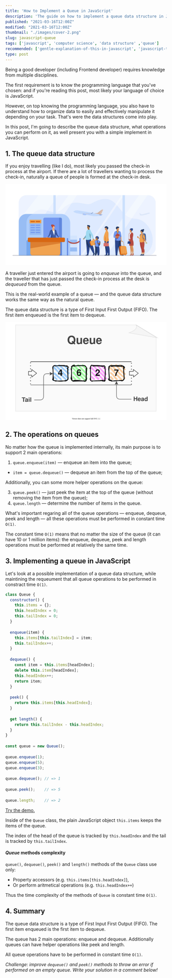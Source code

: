 ```yaml
---
title: 'How to Implement a Queue in JavaScript'
description: 'The guide on how to implement a queue data structure in JavaScript.'
published: "2021-03-16T12:00Z"
modified: "2021-03-16T12:00Z"
thumbnail: "./images/cover-2.png"
slug: javascript-queue
tags: ['javascript', 'computer science', 'data structure' ,'queue']
recommended: ['gentle-explanation-of-this-in-javascript', 'javascript-this-interview-questions']
type: post
---
```


Being a good developer (including Frontend developer) requires knowledge from multiple disciplines.  

The first requirement is to know the programming language that you've chosen: and if you're reading this post,
most likely your language of choice is JavaScript.  

However, on top knowing the programming language, you also have to understand how to organize data to 
easily and effectively manipulate it depending on your task. That's were the data structures come into play.  

In this post, I'm going to describe the queue data structure, what operations you can perform on it, as well present you with a simple implement in JavaScript.  

## 1. The queue data structure

If you enjoy travelling (like I do), most likely you passed the check-in process at the airport. If there are a lot of travellers wanting to process the check-in, naturally a queue of people is formed at the check-in desk.  

![Airport Check-In Queue](./images/airport-queue.jpg)

A traveller just entered the airport is going to *enqueue* into the queue, and the traveller that has just passed the check-in process at the desk is *dequeued* from the queue.  

This is the real-world example of a queue &mdash; and the queue data structure works the same way as the natural queue.  

The queue data structure is a type of First Input First Output (FIFO). The first item enqueued is the first item to dequeue.  

![Queue Data Structure](./images/queue-12.svg)

## 2. The operations on queues

No matter how the queue is implemented internally, its main purpose is to support 2 main operations:

1. `queue.enqueue(item)` &mdash; enqueue an item into the queue;
* `item = queue.dequeue()` &mdash; dequeue an item from the top of the queue;

Additionally, you can some more helper operations on the queue:

3. `queue.peek()` &mdash; just peek the item at the top of the queue (without removing the item from the queue);
4. `queue.length` &mdash; determine the number of items in the queue.

What's important regaring all of the queue operations &mdash; enqueue, dequeue, peek and length &mdash; all these operations must be performed in constant time `O(1)`. 

The constant time `O(1)` means that no matter the size of the queue (it can have 10 or 1 million items): the enqueue, dequeue, peek and length operations must be performed at relatively the same time.  

## 3. Implementing a queue in JavaScript

Let's look at a possible implementation of a queue data structure, while maintining the requeument that all queue operations to be performed in constract time `O(1)`.  

```javascript
class Queue {
  constructor() {
    this.items = {};
    this.headIndex = 0;
    this.tailIndex = 0;
  }

  enqueue(item) {
    this.items[this.tailIndex] = item;
    this.tailIndex++;
  }

  dequeue() {
    const item = this.items[headIndex];
    delete this.item[headIndex];
    this.headIndex++;
    return item;
  }

  peek() {
    return this.items[this.headIndex];
  }

  get length() {
    return this.tailIndex - this.headIndex;
  }
}

const queue = new Queue();

queue.enqueue(1);
queue.enqueue(5);
queue.enqueue(3);

queue.dequeue(); // => 1

queue.peek();    // => 5

queue.length;    // => 2
```

[Try the demo.]()

Inside of the `Queue` class, the plain JavaScript object `this.items` keeps the items of the queue.  

The index of the head of the queue is tracked by `this.headIndex` and the tail is tracked by `this.tailIndex`.  

#### *Queue* methods complexity

`queue()`, `dequeue()`, `peek()` and `length()` methods of the `Queue` class use only:

* Property accessors (e.g. `this.items[this.headIndex]`),
* Or perform aritmetical operations (e.g. `this.headIndex++`)

Thus the time complexity of the methods of `Queue` is constant time `O(1)`.  

## 4. Summary

The queue data structure is a type of First Input First Output (FIFO). The first item enqueued is the first item to dequeue.  

The queue has 2 main operations: enqueue and dequeue. Additionally queues can have helper operations like peek and length.  

All queue operations have to be performed in constant time `O(1)`.  

*Challenge: improve `dequeue()` and `peek()` methods to throw an error if performed on an empty queue. Write your solution in a comment below!*
